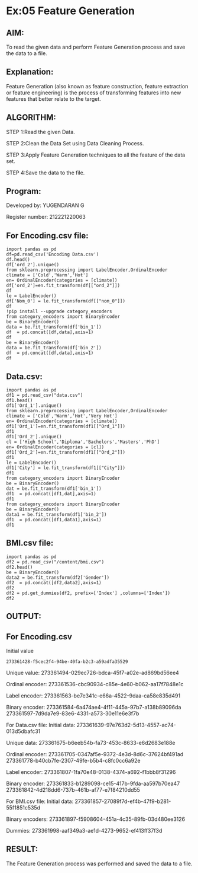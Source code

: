 # Ex:05 Feature Generation
## AIM:
To read the given data and perform Feature Generation process and save the data to a file.

## Explanation:
Feature Generation (also known as feature construction, feature extraction or feature engineering) is the process of transforming features into new features that better relate to the target.

## ALGORITHM:
STEP 1:Read the given Data.

STEP 2:Clean the Data Set using Data Cleaning Process.

STEP 3:Apply Feature Generation techniques to all the feature of the data set.

STEP 4:Save the data to the file.

## Program:
Developed by: YUGENDARAN G

Register number: 212221220063

## For Encoding.csv file:
```
import pandas as pd
df=pd.read_csv('Encoding Data.csv')
df.head()
df['ord_2'].unique()
from sklearn.preprocessing import LabelEncoder,OrdinalEncoder
climate = ['Cold','Warm','Hot']
en= OrdinalEncoder(categories = [climate])
df['ord_2']=en.fit_transform(df[["ord_2"]])
df
le = LabelEncoder()
df['Nom_0'] = le.fit_transform(df[["nom_0"]])
df
!pip install --upgrade category_encoders
from category_encoders import BinaryEncoder
be = BinaryEncoder()
data = be.fit_transform(df['bin_1'])
df  = pd.concat([df,data],axis=1)
df
be = BinaryEncoder()
data = be.fit_transform(df['bin_2'])
df  = pd.concat([df,data],axis=1)
df
```
## Data.csv:
```
import pandas as pd
df1 = pd.read_csv("data.csv")
df1.head()
df1['Ord_1'].unique()
from sklearn.preprocessing import LabelEncoder,OrdinalEncoder
climate = ['Cold','Warm','Hot','Very Hot']
en= OrdinalEncoder(categories = [climate])
df1['Ord_1']=en.fit_transform(df1[["Ord_1"]])
df1
df1['Ord_2'].unique()
cl = ['High School','Diploma','Bachelors','Masters','PhD']
en= OrdinalEncoder(categories = [cl])
df1['Ord_2']=en.fit_transform(df1[["Ord_2"]])
df1
le = LabelEncoder()
df1['City'] = le.fit_transform(df1[["City"]])
df1
from category_encoders import BinaryEncoder
be = BinaryEncoder()
dat = be.fit_transform(df1['bin_1'])
df1  = pd.concat([df1,dat],axis=1)
df1
from category_encoders import BinaryEncoder
be = BinaryEncoder()
data1 = be.fit_transform(df1['bin_2'])
df1  = pd.concat([df1,data1],axis=1)
df1
```
## BMI.csv file:
```
import pandas as pd
df2 = pd.read_csv("/content/bmi.csv")
df2.head()
be = BinaryEncoder()
data2 = be.fit_transform(df2['Gender'])
df2  = pd.concat([df2,data2],axis=1)
df2
df2 = pd.get_dummies(df2, prefix=['Index'] ,columns=['Index'])
df2
```

## OUTPUT:

## For Encoding.csv

Initial value
```
273361428-f5cec2f4-94be-40fa-b2c3-a59adfa35529

```
Unique value:
273361494-029ec726-bdca-45f7-a02e-ad869bd56ee4

Ordinal encoder:
273361536-cbc90934-c85e-4e60-b062-aa17f7848e1c

Label encoder:
273361563-be7e341c-e66a-4522-9daa-ca58e835d491

Binary encoder:
273361584-6a474ae4-4f11-445a-97b7-a138b89096da 273361597-7d9da7e9-83e6-4331-a573-30e11e6e3f7b

For Data.csv file:
Initial data:
273361639-97e763d2-5d13-4557-ac74-013d5dbafc31

Unique data:
273361675-b6eeb54b-fa73-453c-8633-e6d2683e188e

Ordinal encoder:
273361705-0347af5e-9372-4e3d-8d6c-37624bf491ad 273361778-b40cb7fe-2307-49fe-b5b4-c8fc0cc6a92e

Label encoder:
273361807-1fa70e48-0138-4374-a692-f1bbb8f31296

Binary encoder:
273361833-b1289098-ce15-417b-9fda-aa597b70ea47 273361842-4d218dd6-737b-461b-af77-e7f84210dd55

For BMI.csv file:
Initial data:
273361857-27089f7d-ef4b-47f9-b281-55f1851c535d

Binary encoders:
273361897-f5908604-451a-4c35-89fb-03d480ee3126

Dummies:
273361998-aaf349a3-ae1d-4273-9652-ef413ff37f3d

## RESULT:
The Feature Generation process was performed and saved the data to a file.
